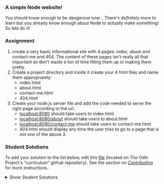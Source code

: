 ### A simple Node website!

You should know enough to be dangerous now... There's *definitely* more to learn but you already know enough about Node to actually make something!  So lets do it!

### Assignment

<div class="lesson-content__panel" markdown="1">

1. create a very basic informational site with 4 pages: index, about and contact-me and 404.  The content of these pages isn't really all that important so don't waste a ton of time filling them up or making them pretty.
2. Create a project directory and inside it create your 4 html files and name them appropriately:
    - index.html
    - about.html
    - contact-me.html
    - 404.html
3. Create your node.js server file and add the code needed to serve the right page according to the url.
    - [localhost:8080](http://localhost:8080) should take users to index.html
    - [localhost:8080/about](http://localhost:8080/about) should take users to about.html
    - [localhost:8080/contact-me](http://localhost:8080/contact-me) should take users to contact-me.html
    - 404.html should display any time the user tries to go to a page that is _not_ one of the above 3.
</div>

### Student Solutions
To add your solution to the list below, edit this [file](#) (located on The Odin Project's "curriculum" github repository). See the section on [Contributing](http://github.com/TheOdinProject/curriculum/blob/master/contributing.md) for more instructions.

<details markdown="block">
  <summary> Show Student Solutions </summary>

- Add your solution below this line!

</details>
